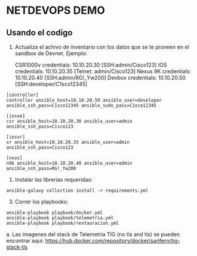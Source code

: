 # NETDEVOPS DEMO

## Usando el codigo

1. Actualiza el achivo de inventario con los datos que se te proveen en el sandbox de Devnet. Ejemplo:

    CSR1000v credentials: 10.10.20.30 [SSH:admin/Cisco123]
    IOS credentials: 10.10.20.35 [Telnet: admin/Cisco123]
    Nexus 9K credentials: 10.10.20.40 [SSH:admin/RG!_Yw200]
    Devbox credentials: 10.10.20.50 [SSH:developer/C1sco12345]


```inventory 
[controller]
controller ansible_host=10.10.20.50 ansible_user=developer ansible_ssh_pass=C1sco12345 ansible_sudo_pass=C1sco12345

[iosxe]
csr ansible_host=10.10.20.30 ansible_user=admin ansible_ssh_pass=Cisco123

[iosxr]
xr ansible_host=10.10.20.35 ansible_user=admin ansible_ssh_pass=Cisco123

[nxos]
n9k ansible_host=10.10.20.40 ansible_user=admin ansible_ssh_pass=RG!_Yw200

```

1. Instalar las librerias requeridas:
``` 
ansible-galaxy collection install -r requirements.yml
```
3. Correr los playbooks:
``` 
ansible-playbook playbook/docker.yml
ansible-playbook playbook/telemetria.yml
ansible-playbook playbook/restauracion.yml
```

a. Las imagenes del stack de Telemetria TIG (no tls and tls) se pueden encontrar aqui:
https://hub.docker.com/repository/docker/sarifern/tig-stack-tls